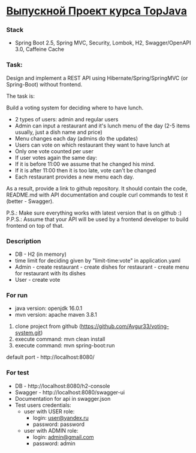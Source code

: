 [Выпускной Проект курса TopJava](https://javaops.ru/view/topjava)
===============================

###  Stack
- Spring Boot 2.5, Spring MVC, Security, Lombok, H2, Swagger/OpenAPI 3.0, Caffeine Cache 

### Task:
Design and implement a REST API using Hibernate/Spring/SpringMVC (or Spring-Boot) without frontend.

The task is:

Build a voting system for deciding where to have lunch.

- 2 types of users: admin and regular users
- Admin can input a restaurant and it's lunch menu of the day (2-5 items usually, just a dish name and price)
- Menu changes each day (admins do the updates)
- Users can vote on which restaurant they want to have lunch at
- Only one vote counted per user
- If user votes again the same day:
- If it is before 11:00 we assume that he changed his mind.
- If it is after 11:00 then it is too late, vote can't be changed
- Each restaurant provides a new menu each day.

As a result, provide a link to github repository. It should contain the code, README.md with API documentation and couple curl commands to test it (better - Swagger).

P.S.: Make sure everything works with latest version that is on github :)
P.P.S.: Assume that your API will be used by a frontend developer to build frontend on top of that.

### Description
- DB - H2 (in memory)
- time limit for deciding given by "limit-time:vote" in application.yaml 
- Admin - create restaurant - create dishes for restaurant - create menu for restaurant with its dishes 
- User - create vote


### For run
- java version: openjdk 16.0.1
- mvn version: apache maven 3.8.1

1) clone project from github (https://github.com/Avgur33/voting-system.git)
2) execute command: mvn clean install
3) execute command: mvn spring-boot:run

default port - http://localhost:8080/

### For test 
- DB - http://localhost:8080/h2-console 
- Swagger - http://localhost:8080/swagger-ui
- Documentation for api in swagger.json
- Test users credentials:
  - user with USER role: 
    - login: user@yandex.ru 
    - password: password
  - user with ADMIN role: 
    - login: admin@gmail.com 
    - password: admin











